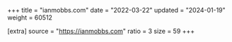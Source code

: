 +++
title = "ianmobbs.com"
date = "2022-03-22"
updated = "2024-01-19"
weight = 60512

[extra]
source = "https://ianmobbs.com"
ratio = 3
size = 59
+++
